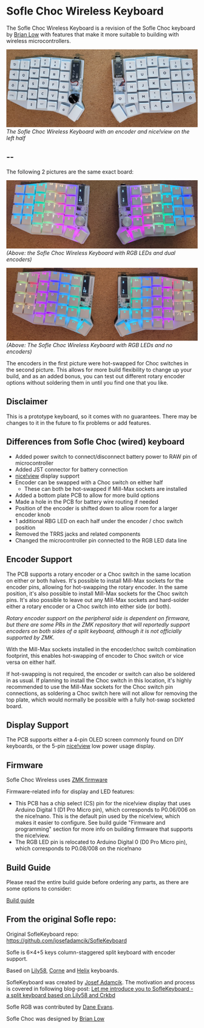 # Sofle Choc Wireless Keyboard

The Sofle Choc Wireless Keyboard is a revision of the Sofle Choc keyboard by [Brian Low](https://github.com/brianlow) with features that make it more suitable to building with wireless microcontrollers.


![Sofle Choc Wireless Keyboard](docs/images/sofle_choc_wireless_with_niceview.jpg)
*The Sofle Choc Wireless Keyboard with an encoder and nice!view on the left half*

--
--

The following 2 pictures are the same exact board:

![Sofle Choc Wireless Keyboard with dual encoders and RGB LEDS](docs/images/sofle-choc-wireless-with-dual-encoders-rgb.jpg)
  *(Above: the Sofle Choc Wireless Keyboard with RGB LEDs and dual encoders)*

![Sofle Choc Wireless Keyboard with no encoders and RGB LEDS](docs/images/sofle-choc-wireless-no-encoders-rgb.jpg)
  *(Above: The Sofle Choc Wireless Keyboard with RGB LEDs and no encoders)*

The encoders in the first picture were hot-swapped for Choc switches in the second picture.
This allows for more build flexibility to change up your build, and as an added bonus, you can test out different rotary encoder options without soldering them in until you find one that you like.

## Disclaimer
This is a prototype keyboard, so it comes with no guarantees. There may be changes to it in the future to fix problems or add features.

## Differences from Sofle Choc (wired) keyboard
- Added power switch to connect/disconnect battery power to RAW pin of microcontroller
- Added JST connector for battery connection
- [nice!view](https://nicekeyboards.com/docs/nice-view/) display support
- Encoder can be swapped with a Choc switch on either half
    - These can both be hot-swapped if Mill-Max sockets are installed
- Added a bottom plate PCB to allow for more build options
- Made a hole in the PCB for battery wire routing if needed
- Position of the encoder is shifted down to allow room for a larger encoder knob
- 1 additional RBG LED on each half under the encoder / choc switch position
- Removed the TRRS jacks and related components
- Changed the microcontroller pin connected to the RGB LED data line

## Encoder Support
The PCB supports a rotary encoder or a Choc switch in the same location on either or both halves. It's possible to install Mill-Max sockets for the encoder pins, allowing for hot-swapping the rotary encoder. In the same position, it's also possible to install Mill-Max sockets for the Choc switch pins. It's also possible to leave out any Mill-Max sockets and hard-solder either a rotary encoder or a Choc switch into either side (or both). 

*Rotary encoder support on the peripheral side is dependent on firmware, but there are some PRs in the ZMK repository that will reportedly support encoders on both sides of a split keyboard, although it is not officially supported by ZMK.*

With the Mill-Max sockets installed in the encoder/choc switch combination footprint, this enables hot-swapping of encoder to Choc switch or vice versa on either half.

If hot-swapping is not required, the encoder or switch can also be soldered in as usual. If planning to install the Choc switch in this location, it's highly recommended to use the Mill-Max sockets for the Choc switch pin connections, as soldering a Choc switch here will not allow for removing the top plate, which would normally be possible with a fully hot-swap socketed board.
## Display Support
The PCB supports either a 4-pin OLED screen commonly found on DIY keyboards, or the 5-pin [nice!view](https://nicekeyboards.com/docs/nice-view/) low power usage display.

## Firmware 

Sofle Choc Wireless uses [ZMK firmware](https://zmk.dev/)

Firmware-related info for display and LED features:
  - This PCB has a chip select (CS) pin for the nice!view display that uses Arduino Digital 1 (D1 Pro Micro pin), which corresponds to P0.06/006 on the nice!nano. This is the default pin used by the nice!view, which makes it easier to configure. See build guide "Firmware and programming" section for more info on building firmware that supports the nice!view.
  - The RGB LED pin is relocated to Arduino Digital 0 (D0 Pro Micro pin), which corresponds to P0.08/008 on the nice!nano

## Build Guide

Please read the entire build guide before ordering any parts, as there are some options to consider:

[Build guide](docs/build_guide_choc_wireless.md)



## From the original Sofle repo:

Original SofleKeyboard repo: https://github.com/josefadamcik/SofleKeyboard

Sofle is 6×4+5 keys column-staggered split keyboard with encoder support. 

Based on [Lily58](https://github.com/kata0510/Lily58), [Corne](https://github.com/foostan/crkbd) and [Helix](https://github.com/MakotoKurauchi/helix) keyboards.

SofleKeyboard was created by [Josef Adamcik](https://josef-adamcik.cz/). The motivation and process is covered in following blog-post: [Let me introduce you to SofleKeyboard - a split keyboard based on Lily58 and Crkbd](https://josef-adamcik.cz/electronics/let-me-introduce-you-sofle-keyboard-split-keyboard-based-on-lily58.html)

Sofle RGB was contributed by [Dane Evans](https://github.com/DaneEvans).

Sofle Choc was designed by [Brian Low](https://github.com/BrianLow)



